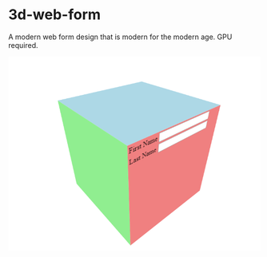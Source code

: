 # 3d-web-form
A modern web form design that is modern for the modern age. GPU required.

![Screenshot](screenshot.png)
